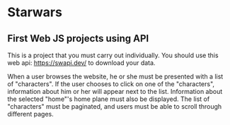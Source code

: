 # Starwars

## First Web JS projects using API

This is a project that you must carry out individually. 
You should use this web api: https://swapi.dev/ to download your data.

When a user browses the website, he or she must be presented with a list of "characters". 
If the user chooses to click on one of the "characters", information about him or her will
appear next to the list. Information about the selected "home"'s home plane must also be displayed.
The list of "characters" must be paginated,
and users must be able to scroll through different pages.  

